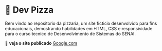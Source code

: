 # 🍕 Dev Pizza
Bem vindo ao repositorio da pizzaria, um site ficticio desenvolvido para fins educacionais, demostrando habilidades em HTML, CSS e responsividade para o curso tecnico de Desenvolvimento de Sistemas do SENAI.

🔗 **veja o site publicado**
[Google.com](https://google.com)